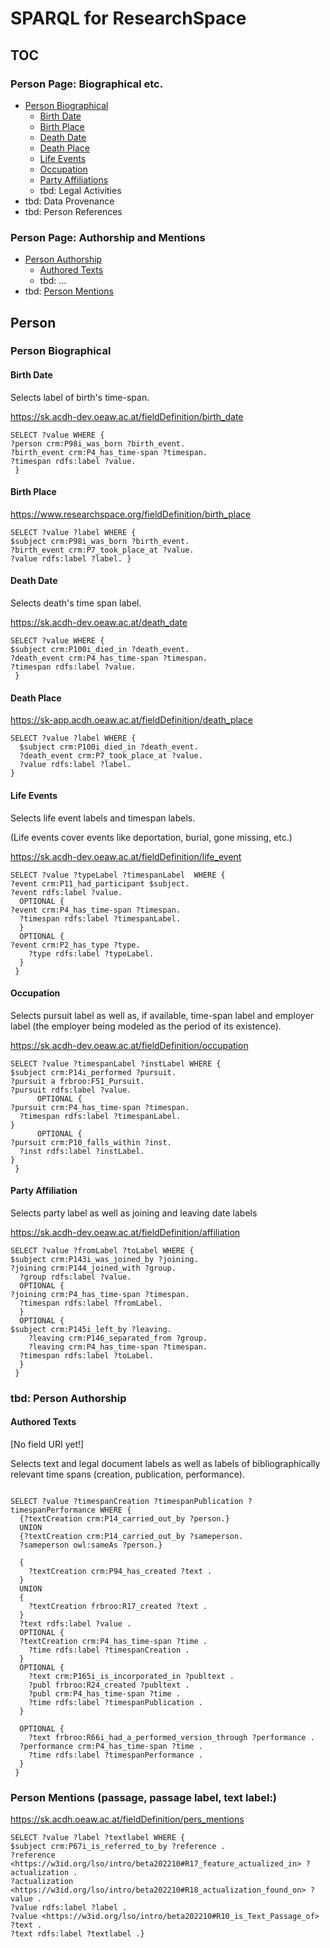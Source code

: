 # SPARQL for ResearchSpace

## TOC
### Person Page: Biographical etc.
- [Person Biographical](#person-biographical)
    - [Birth Date](#birth-date)
    - [Birth Place](#birth-place)
    - [Death Date](#death-date)
    - [Death Place](#death-place)
    - [Life Events](#life-events)
    - [Occupation](#occupation)
    - [Party Affiliations](#party-affiliation)
    - tbd: Legal Activities
- tbd: Data Provenance
- tbd: Person References
### Person Page: Authorship and Mentions
- [Person Authorship](#person-authorship)
    - [Authored Texts](#authored-texts)
    - tbd: ...
- tbd: [Person Mentions](#person-mentions)





## Person

### Person Biographical

#### Birth Date
Selects label of birth's time-span.

https://sk.acdh-dev.oeaw.ac.at/fieldDefinition/birth_date
```
SELECT ?value WHERE { 
?person crm:P98i_was_born ?birth_event. 
?birth_event crm:P4_has_time-span ?timespan. 
?timespan rdfs:label ?value.
 } 
```


#### Birth Place 

https://www.researchspace.org/fieldDefinition/birth_place
```
SELECT ?value ?label WHERE { 
$subject crm:P98i_was_born ?birth_event. 
?birth_event crm:P7_took_place_at ?value. 
?value rdfs:label ?label. } 
```
#### Death Date
Selects death's time span label.

https://sk.acdh-dev.oeaw.ac.at/death_date
```
SELECT ?value WHERE { 
$subject crm:P100i_died_in ?death_event.
?death_event crm:P4_has_time-span ?timespan. 
?timespan rdfs:label ?value.
 } 
 ```
#### Death Place 

https://sk-app.acdh.oeaw.ac.at/fieldDefinition/death_place 

```
SELECT ?value ?label WHERE { 
  $subject crm:P100i_died_in ?death_event. 
  ?death_event crm:P7_took_place_at ?value. 
  ?value rdfs:label ?label. 
} 
```


#### Life Events
Selects life event labels and timespan labels.

(Life events cover events like deportation, burial, gone missing, etc.)

https://sk.acdh-dev.oeaw.ac.at/fieldDefinition/life_event
```
SELECT ?value ?typeLabel ?timespanLabel  WHERE { 
?event crm:P11_had_participant $subject.
?event rdfs:label ?value.
  OPTIONAL {
?event crm:P4_has_time-span ?timespan.
  ?timespan rdfs:label ?timespanLabel.
  }
  OPTIONAL {
?event crm:P2_has_type ?type.
    ?type rdfs:label ?typeLabel.
  }
 } 
 ```

#### Occupation
Selects pursuit label as well as, if available, time-span label and employer label (the employer being modeled as the period of its existence).

https://sk.acdh-dev.oeaw.ac.at/fieldDefinition/occupation

```
SELECT ?value ?timespanLabel ?instLabel WHERE { 
$subject crm:P14i_performed ?pursuit.
?pursuit a frbroo:F51_Pursuit.
?pursuit rdfs:label ?value.
      OPTIONAL {
?pursuit crm:P4_has_time-span ?timespan.
  ?timespan rdfs:label ?timespanLabel.
}
      OPTIONAL {
?pursuit crm:P10_falls_within ?inst.
  ?inst rdfs:label ?instLabel.
}
 } 
 ```
 
#### Party Affiliation
Selects party label as well as joining and leaving date labels

https://sk.acdh-dev.oeaw.ac.at/fieldDefinition/affiliation
```
SELECT ?value ?fromLabel ?toLabel WHERE { 
$subject crm:P143i_was_joined_by ?joining.
?joining crm:P144_joined_with ?group.
  ?group rdfs:label ?value.
  OPTIONAL {
?joining crm:P4_has_time-span ?timespan.
  ?timespan rdfs:label ?fromLabel.
  }
  OPTIONAL {
$subject crm:P145i_left_by ?leaving.
    ?leaving crm:P146_separated_from ?group.
    ?leaving crm:P4_has_time-span ?timespan.
  ?timespan rdfs:label ?toLabel.
  }
 } 
 ```
 


### tbd: Person Authorship
#### Authored Texts
[No field URI yet!]

Selects text and legal document labels as well as labels of bibliographically relevant time spans (creation, publication, performance).

```

SELECT ?value ?timespanCreation ?timespanPublication ?timespanPerformance WHERE { 
  {?textCreation crm:P14_carried_out_by ?person.}
  UNION
  {?textCreation crm:P14_carried_out_by ?sameperson.
  ?sameperson owl:sameAs ?person.}
  
  {
    ?textCreation crm:P94_has_created ?text .
  }
  UNION
  {
    ?textCreation frbroo:R17_created ?text .
  }
  ?text rdfs:label ?value .
  OPTIONAL {
  ?textCreation crm:P4_has_time-span ?time .
    ?time rdfs:label ?timespanCreation .
  }
  OPTIONAL {
    ?text crm:P165i_is_incorporated_in ?publtext .
    ?publ frbroo:R24_created ?publtext .
    ?publ crm:P4_has_time-span ?time .
    ?time rdfs:label ?timespanPublication .
  }
  
  OPTIONAL {
    ?text frbroo:R66i_had_a_performed_version_through ?performance .
  ?performance crm:P4_has_time-span ?time .
    ?time rdfs:label ?timespanPerformance .
  }
 } 
```

### Person Mentions (passage, passage label, text label:)

https://sk.acdh.oeaw.ac.at/fieldDefinition/pers_mentions

``` 
SELECT ?value ?label ?textlabel WHERE {  
$subject crm:P67i_is_referred_to_by ?reference . 
?reference <https://w3id.org/lso/intro/beta202210#R17_feature_actualized_in> ?actualization .
?actualization <https://w3id.org/lso/intro/beta202210#R18_actualization_found_on> ?value . 
?value rdfs:label ?label .
?value <https://w3id.org/lso/intro/beta202210#R10_is_Text_Passage_of> ?text .
?text rdfs:label ?textlabel .}
```

